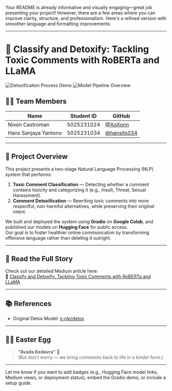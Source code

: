 Your README is already informative and visually engaging—great job presenting your project! However, there are a few areas where you can improve clarity, structure, and professionalism. Here's a refined version with smoother language and formatting improvements:

---

# 🚫 Classify and Detoxify: Tackling Toxic Comments with RoBERTa and LLaMA

![Detoxification Process Demo](https://github.com/user-attachments/assets/89129e03-7253-40ea-aa77-a1a4163d3303)
![Model Pipeline Overview](https://github.com/user-attachments/assets/a523894a-802b-4a3f-986d-18f5bcf54c12)

## 👨‍💻 Team Members

| Name                  | Student ID | GitHub                              |
|-----------------------|------------|-------------------------------------|
| Nixon Castroman       | 5025231024 | [@XoXonn](https://github.com/XoXonn) |
| Hans Sanjaya Yantono  | 5025231034 | [@hansits034](https://github.com/hansits034) |

---

## 🧠 Project Overview

This project presents a two-stage Natural Language Processing (NLP) system that performs:

1. **Toxic Comment Classification** — Detecting whether a comment contains toxicity and categorizing it (e.g., Insult, Threat, Sexual Harassment).
2. **Comment Detoxification** — Rewriting toxic comments into more respectful, non-harmful alternatives, while preserving their original intent.

We built and deployed the system using **Gradio** on **Google Colab**, and published our models on **Hugging Face** for public access.  
Our goal is to foster healthier online communication by transforming offensive language rather than deleting it outright.

---

## 📄 Read the Full Story

Check out our detailed Medium article here:  
🔗 [Classify and Detoxify: Tackling Toxic Comments with RoBERTa and LLaMA](https://medium.com/@nixoncastroman08/classify-and-detoxify-tackling-toxic-comments-with-roberta-and-llama-99754e127d94)

---

## 📚 References

- Original Detox Model: [s-nlp/detox](https://github.com/s-nlp/detox?source=post_page-----99754e127d94---------------------------------------)

---

## 🧙‍♂️ Easter Egg

> **"Avada Kedavra"** 👀  
(But don't worry — we bring comments back to life in a *kinder* form.)

---

Let me know if you want to add badges (e.g., Hugging Face model links, Medium views, or deployment status), embed the Gradio demo, or include a setup guide.
